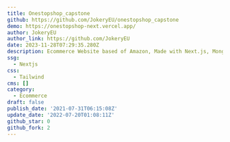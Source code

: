 ```yaml
---
title: Onestopshop_capstone
github: https://github.com/JokeryEU/onestopshop_capstone
demo: https://onestopshop-next.vercel.app/
author: JokeryEU
author_link: https://github.com/JokeryEU
date: 2023-11-28T07:29:35.280Z
description: Ecommerce Website based of Amazon, Made with Next.js, Mongoose, Material-UI
ssg:
  - Nextjs
css:
  - Tailwind
cms: []
category:
  - Ecommerce
draft: false
publish_date: '2021-07-31T06:15:08Z'
update_date: '2022-07-20T01:08:11Z'
github_star: 0
github_fork: 2
---
```

